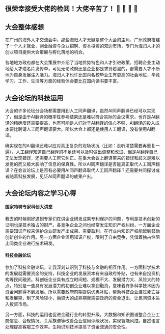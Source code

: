 ## 很荣幸接受大佬的检阅！大佬辛苦了！ :clap:  :clap:  :clap: :clap:
## 大会整体感想
在广州的海外人才交流会中，那些海归人才无疑是整个大会的主角，广州政府搭建了一个人才就业、创业融资与企业招聘、资本投资的双边市场，专门为海归人才的创业项目提供大会策展与孵化落地的机会。

各地地方政府都在大会策展中介绍了当地优势特色和人才引进政策，招聘企业主动地给人才递名片发传单，可见无论政府还是企业都是求贤若渴的，都需要人才不断地为自身发展注入活力。海归人才也许比国内名校毕业生有更高的社会地位，毕竟学习、工作、生活等方面的经验体会要比在国内读书要丰富。

## 大会论坛的科技运用
大会的许多论坛分会场都需要用到人工同声翻译，虽然AI同声翻译已经可以实现了，但是由于AI翻译的概率性参考结果还是难以符合实际的会议需求，也许是AI翻译的精确度还需要提高，也有可能是人们对于AI翻译的信心不够、AI翻译的投入成本要比聘请人工同声翻译要大。所以大会上都还是使用人工翻译，没有使用AI翻译。

确实现在的AI翻译还难以应对真正复杂的现场状况（比如：没听清楚需要再重复一遍），人工翻译知道自己翻译的不足还可以及时做出调整和改进、但是AI翻译自己无法发现错误，还需要人工帮它纠正。在重大会议上翻译带来的错误和歧义是难以发觉的而又极大影响了信息的保真性。所以AI同声翻译是否能真正取代人工同声翻译？在会议论坛上是否有必要用AI同声翻译取代人工同声翻译？还需要共同探讨或者随着科技发展，见证AI同声翻译的成果产出。

## 大会论坛内容之学习心得
#### 国家特聘专家科创大讲堂
我去的时候刚好遇到专家们在讲企业研发成果专利保护的问题，专利是技术创新的证明也是技术独占的财产。各竞争企业之间也经常发生知识产权纠纷，一方面企业需要知识产权来保护企业研发产出成果、需要盈利，在行业内知识产权能起到鼓励创新创业的作用。另一方面企业滥用知识产权，限制了自由竞争，凭借着独占性阻止同类企业进行技术研发。
#### 科技金融论坛
参加了科技金融论坛，让我深刻认识到了科技与金融的相互作用。一方面科学技术的发展就需要资金的支持，科技企业的发展资本有来自政府补贴，也有来自投资机构等民间融资。科创板企业具有成立时间短、规模不大、发展潜力大、风险大的特点，特别是一些具有发展潜力的初创企业难以拿到融资，意味着许多科学技术因为资金问题得不到发展。所以需要政府前期提供优惠补贴，帮助科技企业渡过死亡谷和发展期，到了风险较小，融资大的成熟期就需要政府的资金退出，让民间资本进入投资市场。

另一方面，科技的运用也促进金融行业的转型升级。大数据和知识图谱整合企业工商信息、合规情况、关系族谱等改善企业信用评级状况，实现智能风控。自然语言处理提高客服工作效率。生物识别技术提高了资金流通的安全性。
